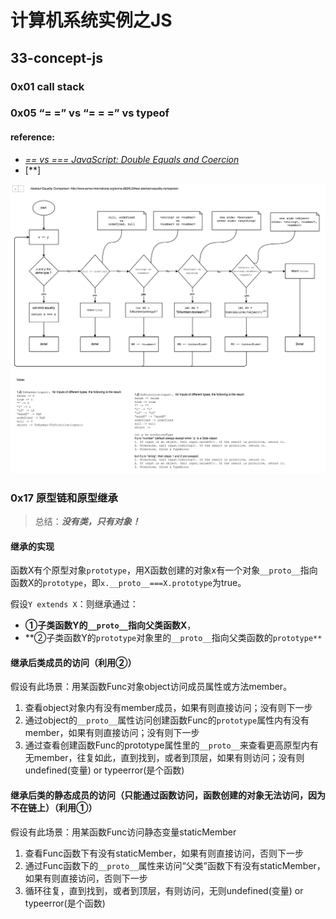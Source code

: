 # 计算机系统实例之JS



## 33-concept-js

### 0x01 call stack



### 0x05 “= =” vs “= = =” vs typeof

#### reference:

-  [*== vs === JavaScript: Double Equals and Coercion*](<https://www.codementor.io/javascript/tutorial/double-equals-and-coercion-in-javascript>)
- [**]



![1571807907052](pics/1571807907052.png)

### 0x17 原型链和原型继承

> 总结：***没有类，只有对象！***

#### 继承的实现

函数X有个原型对象`prototype`，用X函数创建的对象x有一个对象`__proto__`指向函数X的`prototype`，即`x.__proto__===X.prototype`为true。

假设`Y extends X`：则继承通过：

- **①子类函数Y的`__proto__`指向父类函数X**，
- **②子类函数Y的`prototype`对象里的`__proto__`指向父类函数的`prototype**`

#### 继承后类成员的访问（利用②）

假设有此场景：用某函数Func对象object访问成员属性或方法member。

1. 查看object对象内有没有member成员，如果有则直接访问；没有则下一步
2. 通过object的`__proto__`属性访问创建函数Func的`prototype`属性内有没有member，如果有则直接访问；没有则下一步
3. 通过查看创建函数Func的prototype属性里的`__proto__`来查看更高原型内有无member，往复如此，直到找到，或者到顶层，如果有则访问；没有则undefined(变量) or typeerror(是个函数)

#### 继承后类的静态成员的访问（只能通过函数访问，函数创建的对象无法访问，因为不在链上）（利用①）

假设有此场景：用某函数Func访问静态变量staticMember

1. 查看Func函数下有没有staticMember，如果有则直接访问，否则下一步
2. 通过Func函数下的`__proto__`属性来访问“父类”函数下有没有staticMember，如果有则直接访问，否则下一步
3. 循环往复，直到找到，或者到顶层，有则访问，无则undefined(变量) or typeerror(是个函数)







